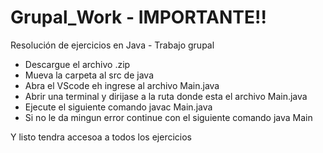 # Grupal_Work - IMPORTANTE!!
Resolución de ejercicios en Java - Trabajo grupal
* Descargue el archivo .zip
* Mueva la carpeta al src de java
* Abra el VScode eh ingrese al archivo Main.java
* Abrir una terminal y dirijase a la ruta donde esta el archivo Main.java
* Ejecute el siguiente comando
  javac Main.java
* Si no le da mingun error continue con el siguiente comando
  java Main

Y listo tendra accesoa a todos los ejercicios

